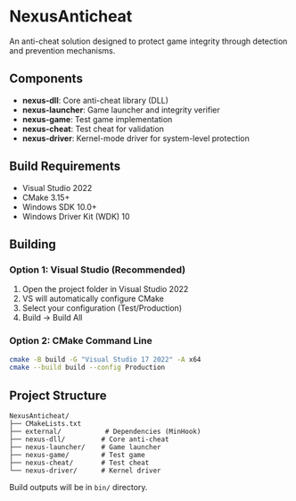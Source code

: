 # NexusAnticheat

An anti-cheat solution designed to protect game integrity through detection and prevention mechanisms.

## Components

- **nexus-dll**: Core anti-cheat library (DLL)
- **nexus-launcher**: Game launcher and integrity verifier
- **nexus-game**: Test game implementation
- **nexus-cheat**: Test cheat for validation
- **nexus-driver**: Kernel-mode driver for system-level protection

## Build Requirements

- Visual Studio 2022
- CMake 3.15+
- Windows SDK 10.0+
- Windows Driver Kit (WDK) 10

## Building

### Option 1: Visual Studio (Recommended)
1. Open the project folder in Visual Studio 2022
2. VS will automatically configure CMake
3. Select your configuration (Test/Production)
4. Build -> Build All

### Option 2: CMake Command Line
```bash
cmake -B build -G "Visual Studio 17 2022" -A x64
cmake --build build --config Production
```

## Project Structure

```
NexusAnticheat/
├── CMakeLists.txt
├── external/           # Dependencies (MinHook)
├── nexus-dll/         # Core anti-cheat
├── nexus-launcher/    # Game launcher
├── nexus-game/        # Test game
├── nexus-cheat/       # Test cheat
└── nexus-driver/      # Kernel driver
```

Build outputs will be in `bin/` directory.
